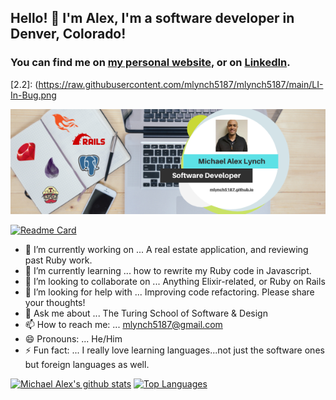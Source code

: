 ## Hello! 👋 I'm Alex, I'm a software developer in Denver, Colorado! 

### You can find me on [my personal website][1], or on [LinkedIn][2].

<!-- Icons -->
[2.2]: (https://raw.githubusercontent.com/mlynch5187/mlynch5187/main/LI-In-Bug.png

<!-- Links to your social media accounts -->

[1]: https://mlynch5187.github.io
[2]: https://www.linkedin.com/in/michaelalexlynch/

[![Header](https://raw.githubusercontent.com/mlynch5187/mlynch5187/main/Goalsetter.png "Header")](https://mlynch5187.github.io/)

[![Readme Card](https://github-readme-stats.vercel.app/api/pin/?username=mlynch5187&repo=mlynch5187)](https://github.com/mlynch5187/github-readme-stats)

- 🔭 I’m currently working on ... A real estate application, and reviewing past Ruby work.
- 🌱 I’m currently learning ... how to rewrite my Ruby code in Javascript.
- 👯 I’m looking to collaborate on ... Anything Elixir-related, or Ruby on Rails
- 🤔 I’m looking for help with ... Improving code refactoring. Please share your thoughts!
- 💬 Ask me about ... The Turing School of Software & Design
- 📫 How to reach me: ... mlynch5187@gmail.com
- 😄 Pronouns: ... He/Him
- ⚡ Fun fact: ... I really love learning languages...not just the software ones but foreign languages as well.

[![Michael Alex's github stats](https://github-readme-stats.vercel.app/api?username=mlynch5187&theme=tokyonight&count_private=true&count_private=true)](https://github.com/mlynch5187/github-readme-stats) [![Top Languages](https://github-readme-stats.vercel.app/api/top-langs/?username=mlynch5187&layout=compact&theme=tokyonight)](https://github.com/mlynch5187/github-readme-stats)
